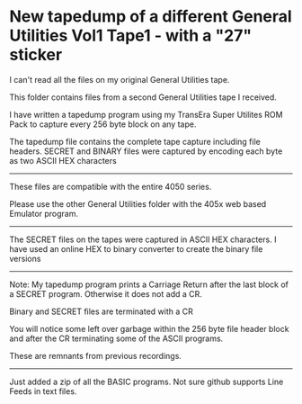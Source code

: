 # New tapedump of a different General Utilities Vol1 Tape1 - with a "27" sticker

I can't read all the files on my original General Utilities tape.

This folder contains files from a second General Utilities tape I received.

I have written a tapedump program using my TransEra Super Utilites ROM Pack
to capture every 256 byte block on any tape.

The tapedump file contains the complete tape capture including file headers.
SECRET and BINARY files were captured by encoding each byte as two ASCII HEX characters

*********
These files are compatible with the entire 4050 series.

Please use the other General Utilities folder with the 405x web based Emulator program.
***********
The SECRET files on the tapes were captured in ASCII HEX characters.
I have used an online HEX to binary converter to create the binary file versions
*******************************
Note:
My tapedump program prints a Carriage Return after the last block of a SECRET program.
Otherwise it does not add a CR.

Binary and SECRET files are terminated with a CR

You will notice some left over garbage within the 256 byte file header block and after 
the CR terminating some of the ASCII programs.

These are remnants from previous recordings.

****************
Just added a zip of all the BASIC programs.  Not sure github supports Line Feeds in text files.

